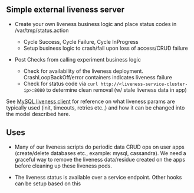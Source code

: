 ## Simple external liveness server

- Create your own liveness business logic and place status codes in /var/tmp/status.action
  - Cycle Success, Cycle Failure, Cycle InProgress
  - Setup business logic to crash/fail upon loss of access/CRUD failure

- Post Checks from calling experiment business logic
  - Check for availability of the liveness deployment. CrashLoopBackOff/error containers indicates liveness failure
  - Check for status code via `curl http://<liveness-service-cluster-ip>:8080` to determine clean removal (w/ stale liveness data in app)

See [MySQL liveness client](https://github.com/litmuschaos/test-tools/blob/master/app_clients/mysql-client/mysql-liveness-check.yaml) for reference on what liveness params are typically used (init, timeouts, retries etc.,) and how it can be changed into the model described here.

## Uses

- Many of our liveness scripts do periodic data CRUD ops on user apps (create/delete databases etc., example: mysql, cassandra). 
  We need a graceful way to remove the liveness data/residue created on the apps before cleaning up these liveness pods.

- The liveness status is available over a service endpoint. Other hooks can be setup based on this

